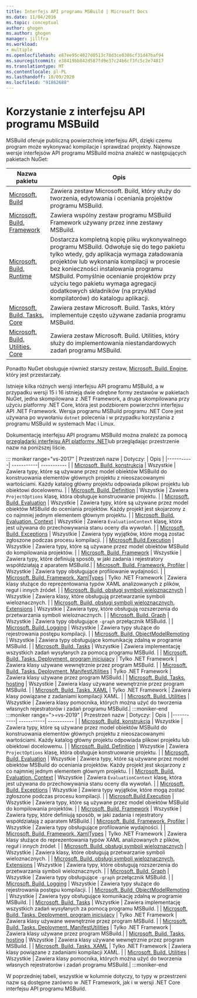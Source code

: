 ```yaml
---
title: Interfejs API programu MSBuild | Microsoft Docs
ms.date: 11/04/2016
ms.topic: conceptual
author: ghogen
ms.author: ghogen
manager: jillfra
ms.workload:
- multiple
ms.openlocfilehash: e87ee95c4027d0513c78d3ce0386cf31d47baf94
ms.sourcegitcommit: e38419bb842d587fd9e37c24b6cf3fc5c2e74817
ms.translationtype: MT
ms.contentlocale: pl-PL
ms.lasthandoff: 10/09/2020
ms.locfileid: "91862688"
---
```

# <a name="use-the-msbuild-api"></a>Korzystanie z interfejsu API programu MSBuild

MSBuild oferuje publiczną powierzchnię interfejsu API, dzięki czemu program może wykonywać kompilacje i sprawdzać projekty. Najnowsze wersje interfejsów API programu MSBuild można znaleźć w następujących pakietach NuGet:

| Nazwa pakietu | Opis |
| ------------ | ----------- |
| [Microsoft. Build](https://www.nuget.org/packages/Microsoft.Build) | Zawiera zestaw Microsoft. Build, który służy do tworzenia, edytowania i oceniania projektów programu MSBuild.|
| [Microsoft. Build. Framework](https://www.nuget.org/packages/Microsoft.Build.Framework)| Zawiera wspólny zestaw programu MSBuild Framework używany przez inne zestawy MSBuild. |
| [Microsoft. Build. Runtime](https://www.nuget.org/packages/Microsoft.Build.Runtime) | Dostarcza kompletną kopię pliku wykonywalnego programu MSBuild. Odwołuje się do tego pakietu tylko wtedy, gdy aplikacja wymaga załadowania projektów lub wykonania kompilacji w procesie bez konieczności instalowania programu MSBuild. Pomyślnie ocenianie projektów przy użyciu tego pakietu wymaga agregacji dodatkowych składników (na przykład kompilatorów) do katalogu aplikacji. |
| [Microsoft. Build. Tasks. Core](https://www.nuget.org/packages/Microsoft.Build.Tasks.Core) | Zawiera zestaw Microsoft. Build. Tasks, który implementuje często używane zadania programu MSBuild. |
| [Microsoft. Build. Utilities. Core](https://www.nuget.org/packages/Microsoft.Build.Utilities.Core) | Zawiera zestaw Microsoft. Build. Utilities, który służy do implementowania niestandardowych zadań programu MSBuild. |

Ponadto NuGet obsługuje również starszy zestaw, [Microsoft. Build. Engine](https://www.nuget.org/packages/Microsoft.Build.Engine), który jest przestarzały.

Istnieje kilka różnych wersji interfejsu API programu MSBuild, a w przypadku wersji 15 i 16 istnieją dwie odrębne formy zestawów w pakietach NuGet, jedna skompilowana z .NET Framework, a druga skompilowana przy użyciu platformy .NET Core, która jest podzbiorem powierzchni interfejsu API .NET Framework.  Wersja programu MSBuild programu .NET Core jest używana po wywołaniu `dotnet` polecenia i w przypadku korzystania z programu MSBuild w systemach Mac i Linux.

Dokumentację interfejsu API programu MSBuild można znaleźć za pomocą [przeglądarki interfejsu API platformy .NET](/dotnet/api)lub przeglądając przestrzenie nazw na poniższej liście.

::: moniker range="vs-2017"
| Przestrzeń nazw | Dotyczy: | Opis |
|-----------| -----------| ----------- |
| [Microsoft. Build. konstrukcja](/dotnet/api/Microsoft.Build.Construction?view=msbuild-15&preserve-view=true) | Wszystkie |  Zawiera typy, które są używane przez model obiektów MSBuild do konstruowania elementów głównych projektu z nieoszacowanymi wartościami. Każdy katalog główny projektu odpowiada plikowi projektu lub obiektowi docelowemu. |
| [Microsoft. Build. Definition](/dotnet/api/Microsoft.Build.Definition?view=msbuild-15&preserve-view=true) | Wszystkie | Zawiera `ProjectOptions` klasę, która obsługuje konstruowanie projektu. |
| [Microsoft. Build. Evaluation](/dotnet/api/Microsoft.Build.Evaluation?view=msbuild-15&preserve-view=true) | Wszystkie | Zawiera typy, które są używane przez model obiektów MSBuild do oceniania projektów. Każdy projekt jest skojarzony z co najmniej jednym elementem głównym projektu. |
| [Microsoft. Build. Evaluation. Context](/dotnet/api/Microsoft.Build.Evaluation.Context?view=msbuild-15&preserve-view=true) | Wszystkie | Zawiera `EvaluationContext` klasę, która jest używana do przechowywania stanu oceny dla wywołań. |
| [Microsoft. Build. Exceptions](/dotnet/api/Microsoft.Build.Exceptions?view=msbuild-15&preserve-view=true) | Wszystkie | Zawiera typy wyjątków, które mogą zostać zgłoszone podczas procesu kompilacji. |
| [Microsoft.Build.Execution](/dotnet/api/Microsoft.Build.Execution?view=msbuild-15&preserve-view=true) | Wszystkie | Zawiera typy, które są używane przez model obiektów MSBuild do kompilowania projektów. |
| [Microsoft. Build. Framework](/dotnet/api/Microsoft.Build.Framework?view=msbuild-15&preserve-view=true) | Wszystkie | Zawiera typy, które definiują sposób, w jaki zadania i rejestratory współdziałają z aparatem MSBuild.|
| [Microsoft. Build. Framework. Profiler](/dotnet/api/Microsoft.Build.Framework.Profiler?view=msbuild-15&preserve-view=true) | Wszystkie | Zawiera typy obsługujące profilowanie wydajności. |
| [Microsoft. Build. Framework. XamlTypes](/dotnet/api/Microsoft.Build.Framework.XamlTypes?view=msbuild-15&preserve-view=true) | Tylko .NET Framework | Zawiera klasy służące do reprezentowania typów XAML analizowanych z plików, reguł i innych źródeł. |
| [Microsoft. Build. obsługi symboli wieloznacznych](/dotnet/api/Microsoft.Build.Globbing?view=msbuild-15&preserve-view=true) | Wszystkie | Zawiera klasy, które obsługują przetwarzanie symboli wieloznacznych. |
| [Microsoft. Build. obsługi symboli wieloznacznych. Extensions](/dotnet/api/Microsoft.Build.Globbing.Extensions?view=msbuild-15&preserve-view=true) | Wszystkie | Zawiera typy, które obsługują rozszerzenia do przetwarzania symboli wieloznacznych. |
| [Microsoft. Build. Graph](/dotnet/api/Microsoft.Build.Graph?view=msbuild-15&preserve-view=true) | Wszystkie | Zawiera typy obsługujące `-graph` przełącznik MSBuild. |
| [Microsoft. Build. Logging](/dotnet/api/Microsoft.Build.Logging?view=msbuild-15&preserve-view=true) | Wszystkie | Zawiera typy służące do rejestrowania postępu kompilacji. |
| [Microsoft. Build. ObjectModelRemoting](/dotnet/api/Microsoft.Build.ObjectModelRemoting?view=msbuild-15&preserve-view=true) | Wszystkie | Zawiera typy obsługujące komunikację zdalną w programie MSBuild. |
| [Microsoft. Build. Tasks](/dotnet/api/Microsoft.Build.Tasks?view=msbuild-15&preserve-view=true) | Wszystkie | Zawiera implementację wszystkich zadań wysyłanych za pomocą programu MSBuild. |
| [Microsoft. Build. Tasks. Deployment. program inicjujący](/dotnet/api/Microsoft.Build.Tasks.Deployment.Bootstrapper?view=msbuild-15&preserve-view=true) | Tylko .NET Framework | Zawiera klasy używane wewnętrznie przez program MSBuild. |
| [Microsoft. Build. Tasks. Deployment. ManifestUtilities](/dotnet/api/Microsoft.Build.Tasks.Deployment.ManifestUtilities?view=msbuild-15&preserve-view=true) | Tylko .NET Framework | Zawiera klasy używane przez program MSBuild.|
| [Microsoft. Build. Tasks. hosting](/dotnet/api/Microsoft.Build.Tasks.Hosting?view=msbuild-15&preserve-view=true) | Wszystkie | Zawiera klasy używane wewnętrznie przez program MSBuild. |
| [Microsoft. Build. Tasks. XAML](/dotnet/api/Microsoft.Build.Tasks.Xaml?view=msbuild-15&preserve-view=true) | Tylko .NET Framework | Zawiera klasy powiązane z zadaniami kompilacji XAML. |
| [Microsoft. Build. Utilities](/dotnet/api/Microsoft.Build.Utilities?view=msbuild-15&preserve-view=true) | Wszystkie | Zawiera klasy pomocnika, których można użyć do tworzenia własnych rejestratorów i zadań programu MSBuild.|
:::moniker-end
:::moniker range=">=vs-2019"
| Przestrzeń nazw | Dotyczy: | Opis |
|-----------| -----------| ----------- |
| [Microsoft. Build. konstrukcja](/dotnet/api/Microsoft.Build.Construction?view=msbuild-16&preserve-view=true) | Wszystkie |  Zawiera typy, które są używane przez model obiektów MSBuild do konstruowania elementów głównych projektu z nieoszacowanymi wartościami. Każdy katalog główny projektu odpowiada plikowi projektu lub obiektowi docelowemu. |
| [Microsoft. Build. Definition](/dotnet/api/Microsoft.Build.Definition?view=msbuild-16&preserve-view=true) | Wszystkie | Zawiera `ProjectOptions` klasę, która obsługuje konstruowanie projektu. |
| [Microsoft. Build. Evaluation](/dotnet/api/Microsoft.Build.Evaluation?view=msbuild-16&preserve-view=true) | Wszystkie | Zawiera typy, które są używane przez model obiektów MSBuild do oceniania projektów. Każdy projekt jest skojarzony z co najmniej jednym elementem głównym projektu. |
| [Microsoft. Build. Evaluation. Context](/dotnet/api/Microsoft.Build.Evaluation.Context?view=msbuild-16&preserve-view=true) | Wszystkie | Zawiera `EvaluationContext` klasę, która jest używana do przechowywania stanu oceny dla wywołań. |
| [Microsoft. Build. Exceptions](/dotnet/api/Microsoft.Build.Exceptions?view=msbuild-16&preserve-view=true) | Wszystkie | Zawiera typy wyjątków, które mogą zostać zgłoszone podczas procesu kompilacji. |
| [Microsoft.Build.Execution](/dotnet/api/Microsoft.Build.Execution?view=msbuild-16&preserve-view=true) | Wszystkie | Zawiera typy, które są używane przez model obiektów MSBuild do kompilowania projektów. |
| [Microsoft. Build. Framework](/dotnet/api/Microsoft.Build.Framework?view=msbuild-16&preserve-view=true) | Wszystkie | Zawiera typy, które definiują sposób, w jaki zadania i rejestratory współdziałają z aparatem MSBuild.|
| [Microsoft. Build. Framework. Profiler](/dotnet/api/Microsoft.Build.Framework.Profiler?view=msbuild-16&preserve-view=true) | Wszystkie | Zawiera typy obsługujące profilowanie wydajności. |
| [Microsoft. Build. Framework. XamlTypes](/dotnet/api/Microsoft.Build.Framework.XamlTypes?view=msbuild-16&preserve-view=true) | Tylko .NET Framework | Zawiera klasy służące do reprezentowania typów XAML analizowanych z plików, reguł i innych źródeł. |
| [Microsoft. Build. obsługi symboli wieloznacznych](/dotnet/api/Microsoft.Build.Globbing?view=msbuild-16&preserve-view=true) | Wszystkie | Zawiera klasy, które obsługują przetwarzanie symboli wieloznacznych. |
| [Microsoft. Build. obsługi symboli wieloznacznych. Extensions](/dotnet/api/Microsoft.Build.Globbing.Extensions?view=msbuild-16&preserve-view=true) | Wszystkie | Zawiera typy, które obsługują rozszerzenia do przetwarzania symboli wieloznacznych. |
| [Microsoft. Build. Graph](/dotnet/api/Microsoft.Build.Graph?view=msbuild-16&preserve-view=true) | Wszystkie | Zawiera typy obsługujące `-graph` przełącznik MSBuild. |
| [Microsoft. Build. Logging](/dotnet/api/Microsoft.Build.Logging?view=msbuild-16&preserve-view=true) | Wszystkie | Zawiera typy służące do rejestrowania postępu kompilacji. |
| [Microsoft. Build. ObjectModelRemoting](/dotnet/api/Microsoft.Build.ObjectModelRemoting?view=msbuild-16&preserve-view=true) | Wszystkie | Zawiera typy obsługujące komunikację zdalną w programie MSBuild. |
| [Microsoft. Build. Tasks](/dotnet/api/Microsoft.Build.Tasks?view=msbuild-16&preserve-view=true) | Wszystkie | Zawiera implementację wszystkich zadań wysyłanych za pomocą programu MSBuild. |
| [Microsoft. Build. Tasks. Deployment. program inicjujący](/dotnet/api/Microsoft.Build.Tasks.Deployment.Bootstrapper?view=msbuild-16&preserve-view=true) | Tylko .NET Framework | Zawiera klasy używane wewnętrznie przez program MSBuild. |
| [Microsoft. Build. Tasks. Deployment. ManifestUtilities](/dotnet/api/Microsoft.Build.Tasks.Deployment.ManifestUtilities?view=msbuild-16&preserve-view=true) | Tylko .NET Framework | Zawiera klasy używane przez program MSBuild.|
| [Microsoft. Build. Tasks. hosting](/dotnet/api/Microsoft.Build.Tasks.Hosting?view=msbuild-16&preserve-view=true) | Wszystkie | Zawiera klasy używane wewnętrznie przez program MSBuild. |
| [Microsoft. Build. Tasks. XAML](/dotnet/api/Microsoft.Build.Tasks.Xaml?view=msbuild-16&preserve-view=true) | Tylko .NET Framework | Zawiera klasy powiązane z zadaniami kompilacji XAML. |
| [Microsoft. Build. Utilities](/dotnet/api/Microsoft.Build.Utilities?view=msbuild-16&preserve-view=true) | Wszystkie | Zawiera klasy pomocnika, których można użyć do tworzenia własnych rejestratorów i zadań programu MSBuild.|
:::moniker-end

W poprzedniej tabeli, wszystkie w kolumnie dotyczy, to typy w przestrzeni nazw są dostępne zarówno w .NET Framework, jak i w wersji .NET Core interfejsu API programu MSBuild.
